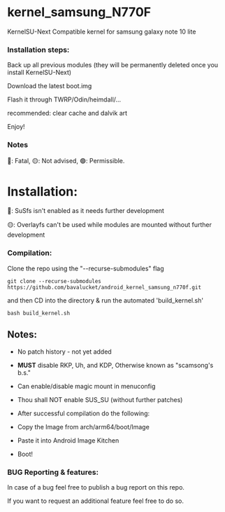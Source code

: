 # kernel_samsung_N770F

KernelSU-Next Compatible kernel for samsung galaxy note 10 lite

### Installation steps:

Back up all previous modules (they will be permanently deleted once you install KernelSU-Next)

Download the latest boot.img

Flash it through TWRP/Odin/heimdall/...

recommended: clear cache and dalvik art

Enjoy!

### Notes

🔴: Fatal, 🟡: Not advised, 🟢: Permissible.
# Installation:

🔴: SuSfs isn't enabled as it needs further development

🟡: Overlayfs can't be used while modules are mounted without further development






### Compilation:

Clone the repo using the "--recurse-submodules" flag

```
git clone --recurse-submodules https://github.com/bavalucket/android_kernel_samsung_n770f.git
```

and then CD into the directory & run the automated 'build_kernel.sh'

```
bash build_kernel.sh
```
## Notes:

- No patch history - not yet added

- **MUST** disable RKP, Uh, and KDP, Otherwise known as "scamsong's b.s."

- Can enable/disable magic mount in menuconfig

- Thou shall NOT enable SUS_SU (without further patches)

- After successful compilation do the following:

- Copy the Image from arch/arm64/boot/Image

- Paste it into Android Image Kitchen

- Boot! 

### BUG Reporting & features:

In case of a bug feel free to publish a bug report on this repo.

If you want to request an additional feature feel free to do so.
